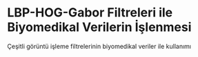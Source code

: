 # LBP-HOG-Gabor Filtreleri ile Biyomedikal Verilerin İşlenmesi
 Çeşitli görüntü işleme filtrelerinin biyomedikal veriler ile kullanımı
